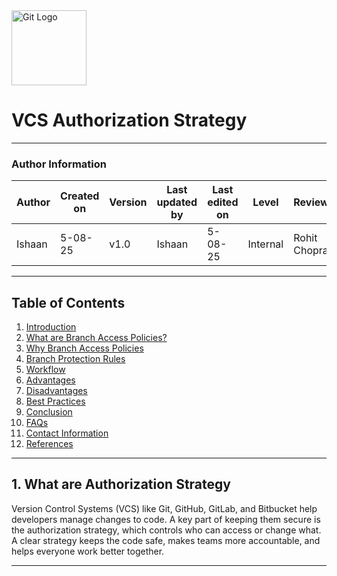 <img src="https://git-scm.com/images/logos/downloads/Git-Icon-1788C.png" alt="Git Logo" width="120"/>

# VCS Authorization Strategy

---

### Author Information

| **Author**   | **Created on** | **Version** | **Last updated by** | **Last edited on** | **Level** | **Reviewer**  |
|--------------|----------------|-------------|---------------------|--------------------|-----------|---------------|
| Ishaan    | 5-08-25    | v1.0  |  Ishaan  |5-08-25   | Internal    | Rohit Chopra    | 

---

## Table of Contents

1. [Introduction](#1-introduction)
2. [What are Branch Access Policies?](#2-what-are-branch-access-policies) 
3. [Why Branch Access Policies ](#3-why-branch-access-policies)  
4. [Branch Protection Rules](#4-branch-protection-rules)  
5. [Workflow](#5-workflow)
6. [Advantages](#6-advantages)  
7. [Disadvantages](#7-disadvantages)  
8. [Best Practices](#8-best-practices)  
9. [Conclusion](#9-conclusion)
10. [FAQs](#10-FAQs)  
11. [Contact Information](#11-contact-information)  
12. [References](#12-references)

---

## 1. What are Authorization Strategy

Version Control Systems (VCS) like Git, GitHub, GitLab, and Bitbucket help developers manage changes to code. A key part of keeping them secure is the authorization strategy, which controls who can access or change what. A clear strategy keeps the code safe, makes teams more accountable, and helps everyone work better together.


---
